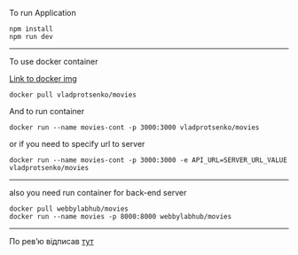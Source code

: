 To run Application

```
npm install
npm run dev
```

---

To use docker container

[Link to docker img](https://hub.docker.com/r/vladprotsenko/movies)

```
docker pull vladprotsenko/movies
```

And to run container

```
docker run --name movies-cont -p 3000:3000 vladprotsenko/movies
```

or if you need to specify url to server

```
docker run --name movies-cont -p 3000:3000 -e API_URL=SERVER_URL_VALUE vladprotsenko/movies
```

---

also you need run container for back-end server

```
docker pull webbylabhub/movies
docker run --name movies -p 8000:8000 webbylabhub/movies
```

---

По ревʼю відписав [тут](https://docs.google.com/document/d/1SOU8im6uYU9MxhGvC-nivtLPZJTIo9v9LAAHobTCvRg/edit#)
